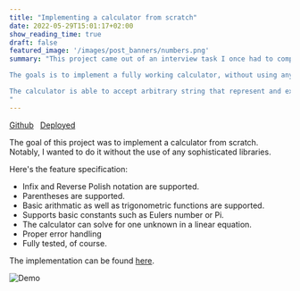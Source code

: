 ```yaml
---
title: "Implementing a calculator from scratch"
date: 2022-05-29T15:01:17+02:00
show_reading_time: true
draft: false
featured_image: '/images/post_banners/numbers.png'
summary: "This project came out of an interview task I once had to complete.\n

The goals is to implement a fully working calculator, without using any of the standard libraries.\n

The calculator is able to accept arbitrary string that represent and expression or equation and solve it.\n
"
---
```


[Github](https://github.com/scheuclu/mandelbrot)&nbsp;&nbsp;
[Deployed](https://share.streamlit.io/scheuclu/overkillcalculator/main/webpage.py)

The goal of this project was to implement a calculator from scratch.
Notably, I wanted to do it without the use of any sophisticated libraries.

Here's the feature specification:

 - Infix and Reverse Polish notation are supported.
 - Parentheses are supported.
 - Basic arithmatic as well as trigonometric functions are supported.
 - Supports basic constants such as Eulers number or Pi.
 - The calculator can solve for one unknown in a linear equation.
 - Proper error handling
 - Fully tested, of course.

The implementation can be found [here](https://github.com/scheuclu/OverkillCalculator).


![Demo](/images/calculator.gif)
